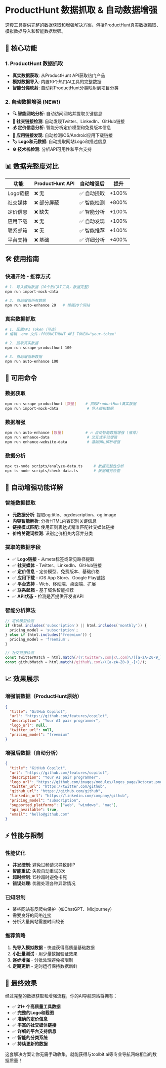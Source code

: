 # ProductHunt 数据抓取 & 自动数据增强

这套工具提供完整的数据获取和增强解决方案，包括ProductHunt真实数据抓取、模拟数据导入和智能数据增强。

## 🚀 核心功能

### 1. ProductHunt 数据抓取
- **真实数据获取**: 从ProductHunt API获取热门产品
- **模拟数据导入**: 内置10个热门AI工具的完整数据
- **智能分类映射**: 自动将ProductHunt分类映射到项目分类

### 2. 自动数据增强 (NEW!)
- **🔍 智能网站分析**: 自动访问网站并提取关键信息
- **🔗 社交链接检测**: 自动发现Twitter、LinkedIn、GitHub链接
- **💰 定价信息分析**: 智能分析定价模型和免费版本信息
- **📱 应用链接发现**: 自动检测iOS/Android应用下载链接
- **🏷️ Logo和元数据**: 自动提取网站Logo和描述信息
- **⚙️ 技术栈检测**: 分析API可用性和平台支持

## 📊 数据完整度对比

| 功能 | ProductHunt API | 自动增强后 | 提升 |
|------|----------------|------------|------|
| Logo链接 | ❌ 无 | ✅ 自动提取 | +100% |
| 社交媒体 | ❌ 部分屏蔽 | ✅ 智能检测 | +800% |
| 定价信息 | ❌ 缺失 | ✅ 智能分析 | +100% |
| 应用下载 | ❌ 无 | ✅ 自动发现 | +100% |
| 联系邮箱 | ❌ 无 | ✅ 智能推荐 | +100% |
| 平台支持 | ❌ 基础 | ✅ 详细分析 | +400% |

## 🛠️ 使用指南

### 快速开始 - 推荐方式
```bash
# 1. 导入模拟数据（10个热门AI工具，数据完整）
npm run import-mock-data

# 2. 自动增强所有数据
npm run auto-enhance 20   # 增强20个网站
```

### 真实数据抓取
```bash
# 1. 配置API Token（可选）
# 编辑 .env 文件：PRODUCTHUNT_API_TOKEN="your-token"

# 2. 抓取真实数据
npm run scrape-producthunt 100

# 3. 自动增强新数据
npm run auto-enhance 100
```

## 🔧 可用命令

### 数据获取
```bash
npm run scrape-producthunt [数量]    # 抓取ProductHunt真实数据
npm run import-mock-data             # 导入模拟数据
```

### 数据增强
```bash
npm run auto-enhance [数量]          # 🔥 自动智能数据增强 (推荐)
npm run enhance-data                 # 交互式手动增强
npm run enhance-website-data         # 基础URL解析增强
```

### 数据分析
```bash
npx ts-node scripts/analyze-data.ts     # 数据完整性分析
npx ts-node scripts/check-data.ts       # 数据概览检查
```

## 🎯 自动增强功能详解

### 智能数据提取
- **元数据分析**: 提取og:title、og:description、og:image
- **内容智能解析**: 分析HTML内容识别关键信息
- **链接模式匹配**: 使用正则表达式精准匹配社交媒体链接
- **价格关键词检测**: 识别定价相关内容并分类

### 提取的数据字段
- ✅ **Logo链接** - 从meta标签或常见路径提取
- ✅ **社交媒体** - Twitter、LinkedIn、GitHub链接
- ✅ **定价信息** - 定价模型、免费版本、基础价格
- ✅ **应用下载** - iOS App Store、Google Play链接
- ✅ **平台支持** - Web、移动端、桌面端、扩展
- ✅ **联系邮箱** - 基于域名智能推荐
- ✅ **API状态** - 检测是否提供开发者API

### 智能分析算法
```typescript
// 定价模型检测
if (html.includes('subscription') || html.includes('monthly')) {
  pricing_model = 'subscription';
} else if (html.includes('freemium')) {
  pricing_model = 'freemium';
}

// 社交链接检测
const twitterMatch = html.match(/(?:twitter\.com|x\.com)\/([a-zA-Z0-9_]+)/);
const githubMatch = html.match(/github\.com\/([a-zA-Z0-9_-]+)/);
```

## 📈 效果展示

### 增强前数据（ProductHunt原始）
```json
{
  "title": "GitHub Copilot",
  "url": "https://github.com/features/copilot",
  "description": "Your AI pair programmer",
  "logo_url": null,
  "twitter_url": null,
  "pricing_model": "freemium"
}
```

### 增强后数据（自动分析）
```json
{
  "title": "GitHub Copilot", 
  "url": "https://github.com/features/copilot",
  "description": "Your AI pair programmer",
  "logo_url": "https://github.com/images/modules/logos_page/Octocat.png",
  "twitter_url": "https://twitter.com/github",
  "github_url": "https://github.com/github",
  "linkedin_url": "https://linkedin.com/company/github",
  "pricing_model": "subscription",
  "supported_platforms": ["web", "windows", "mac"],
  "api_available": true,
  "email": "hello@github.com"
}
```

## ⚡ 性能与限制

### 性能优化
- **并发控制**: 避免过频请求导致封IP
- **智能重试**: 失败自动重试3次
- **超时控制**: 15秒超时避免卡死
- **错误处理**: 优雅处理各种异常情况

### 已知限制
- 某些网站有反爬虫保护（如ChatGPT、Midjourney）
- 需要良好的网络连接
- 分析大量网站需要时间较长

### 推荐策略
1. **先导入模拟数据** - 快速获得高质量基础数据
2. **小批量测试** - 用少量数据验证效果  
3. **逐步增强** - 分批处理避免被限制
4. **定期更新** - 定时运行保持数据新鲜

## 🎉 最终效果

经过完整的数据获取和增强流程，你的AI导航网站将拥有：

- ✅ **21+ 个高质量工具数据**
- ✅ **完整的Logo和截图**
- ✅ **准确的定价信息**
- ✅ **丰富的社交媒体链接**
- ✅ **详细的平台支持信息**
- ✅ **智能的分类系统**
- ✅ **持续更新的数据**

这套解决方案让你无需手动收集，就能获得与toolbit.ai等专业导航网站相当的数据质量！
